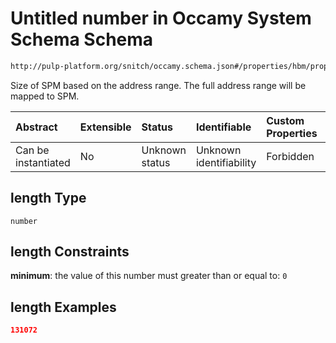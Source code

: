 # Untitled number in Occamy System Schema Schema

```txt
http://pulp-platform.org/snitch/occamy.schema.json#/properties/hbm/properties/length
```

Size of SPM based on the address range. The full address range will be mapped to SPM.

| Abstract            | Extensible | Status         | Identifiable            | Custom Properties | Additional Properties | Access Restrictions | Defined In                                                       |
| :------------------ | :--------- | :------------- | :---------------------- | :---------------- | :-------------------- | :------------------ | :--------------------------------------------------------------- |
| Can be instantiated | No         | Unknown status | Unknown identifiability | Forbidden         | Allowed               | none                | [occamy.schema.json*](occamy.schema.json "open original schema") |

## length Type

`number`

## length Constraints

**minimum**: the value of this number must greater than or equal to: `0`

## length Examples

```json
131072
```
